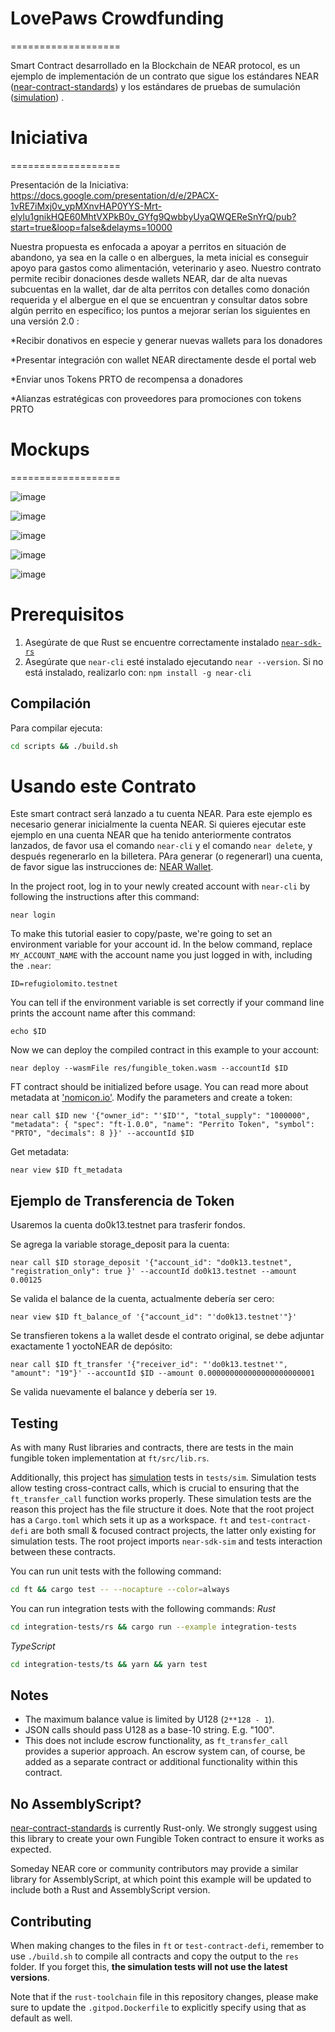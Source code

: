 # LovePaws Crowdfunding
===================

Smart Contract desarrollado en la Blockchain de NEAR protocol, es un ejemplo de implementación de un contrato que sigue los estándares NEAR ([near-contract-standards]) y los estándares de pruebas de sumulación ([simulation]) .

 [near-contract-standards]: https://github.com/near/near-sdk-rs/tree/master/near-contract-standards
  [simulation]: https://github.com/near/near-sdk-rs/tree/master/near-sdk-sim

# Iniciativa
===================

Presentación de la Iniciativa: https://docs.google.com/presentation/d/e/2PACX-1vRE7iMxj0v_ypMXnvHAP0YYS-Mrt-elylu1gnikHQE60MhtVXPkB0v_GYfg9QwbbyUyaQWQEReSnYrQ/pub?start=true&loop=false&delayms=10000

Nuestra propuesta es enfocada a apoyar a perritos en situación de abandono, ya sea en la calle o en albergues, la meta inicial es conseguir apoyo para gastos como alimentación, veterinario y aseo. Nuestro contrato permite recibir donaciones desde wallets NEAR, dar de alta nuevas subcuentas en la wallet, dar de alta perritos con detalles como donación requerida y el albergue en el que se encuentran y consultar datos sobre algún perrito en específico; los puntos a mejorar serían los siguientes en una versión 2.0 :

*Recibir donativos en especie y generar nuevas wallets para los donadores

*Presentar integración con wallet NEAR directamente desde el portal web

*Enviar unos Tokens PRTO de recompensa a donadores

*Alianzas estratégicas con proveedores para promociones con tokens PRTO

# Mockups
===================

![image](https://user-images.githubusercontent.com/20521029/171917425-ef2a05ec-3396-4188-9093-9a9e8e28bf62.png)

![image](https://user-images.githubusercontent.com/20521029/171947151-0841752d-e943-4219-90f5-86074e82b7d4.png)

![image](https://user-images.githubusercontent.com/20521029/171947238-7426d8b0-f745-4117-9f1f-50b6a5056139.png)

![image](https://user-images.githubusercontent.com/20521029/171947307-e3c3ce83-2593-49f9-9fac-ddfe6709626d.png)

![image](https://user-images.githubusercontent.com/20521029/171947376-1ecf46e1-d13a-4da1-b81b-45e0002e2822.png)

Prerequisitos
=============

1. Asegúrate de que Rust se encuentre correctamente instalado [`near-sdk-rs`](https://github.com/near/near-sdk-rs#pre-requisites)
2. Asegúrate que `near-cli` esté instalado ejecutando `near --version`. Si no está instalado, realizarlo con: `npm install -g near-cli`

## Compilación

Para compilar ejecuta:
```bash
cd scripts && ./build.sh
```

Usando este Contrato
===================

Este smart contract será lanzado a tu cuenta NEAR. Para este ejemplo es necesario generar inicialmente la cuenta NEAR. Si quieres ejecutar este ejemplo en una cuenta NEAR que ha tenido anteriormente contratos lanzados, de favor usa el comando `near-cli` y el comando `near delete`, y después regenerarlo en la billetera. PAra generar (o regenerarl) una cuenta, de favor sigue las instrucciones de: [NEAR Wallet](https://wallet.near.org/).

In the project root, log in to your newly created account  with `near-cli` by following the instructions after this command:

    near login

To make this tutorial easier to copy/paste, we're going to set an environment variable for your account id. In the below command, replace `MY_ACCOUNT_NAME` with the account name you just logged in with, including the `.near`:

    ID=refugiolomito.testnet

You can tell if the environment variable is set correctly if your command line prints the account name after this command:

    echo $ID

Now we can deploy the compiled contract in this example to your account:

    near deploy --wasmFile res/fungible_token.wasm --accountId $ID

FT contract should be initialized before usage. You can read more about metadata at ['nomicon.io'](https://nomicon.io/Standards/FungibleToken/Metadata.html#reference-level-explanation). Modify the parameters and create a token:

    near call $ID new '{"owner_id": "'$ID'", "total_supply": "1000000", "metadata": { "spec": "ft-1.0.0", "name": "Perrito Token", "symbol": "PRTO", "decimals": 8 }}' --accountId $ID

Get metadata:

    near view $ID ft_metadata


Ejemplo de Transferencia de Token
---------------

Usaremos la cuenta do0k13.testnet para trasferir fondos.

Se agrega la variable storage_deposit para la cuenta:

    near call $ID storage_deposit '{"account_id": "do0k13.testnet", "registration_only": true }' --accountId do0k13.testnet --amount 0.00125


Se valida el balance de la cuenta, actualmente debería ser cero:

    near view $ID ft_balance_of '{"account_id": "'do0k13.testnet'"}'

Se transfieren tokens a la wallet desde el contrato original, se debe adjuntar exactamente 1 yoctoNEAR de depósito:

    near call $ID ft_transfer '{"receiver_id": "'do0k13.testnet'", "amount": "19"}' --accountId $ID --amount 0.000000000000000000000001


Se valida nuevamente el balance y debería ser `19`.

## Testing

As with many Rust libraries and contracts, there are tests in the main fungible token implementation at `ft/src/lib.rs`.

Additionally, this project has [simulation] tests in `tests/sim`. Simulation tests allow testing cross-contract calls, which is crucial to ensuring that the `ft_transfer_call` function works properly. These simulation tests are the reason this project has the file structure it does. Note that the root project has a `Cargo.toml` which sets it up as a workspace. `ft` and `test-contract-defi` are both small & focused contract projects, the latter only existing for simulation tests. The root project imports `near-sdk-sim` and tests interaction between these contracts.

You can run unit tests with the following command:

```bash
cd ft && cargo test -- --nocapture --color=always
```

You can run integration tests with the following commands:
*Rust*
```bash
cd integration-tests/rs && cargo run --example integration-tests
```
*TypeScript*
```bash
cd integration-tests/ts && yarn && yarn test
```

## Notes

 - The maximum balance value is limited by U128 (`2**128 - 1`).
 - JSON calls should pass U128 as a base-10 string. E.g. "100".
 - This does not include escrow functionality, as `ft_transfer_call` provides a superior approach. An escrow system can, of course, be added as a separate contract or additional functionality within this contract.

## No AssemblyScript?

[near-contract-standards] is currently Rust-only. We strongly suggest using this library to create your own Fungible Token contract to ensure it works as expected.

Someday NEAR core or community contributors may provide a similar library for AssemblyScript, at which point this example will be updated to include both a Rust and AssemblyScript version.

## Contributing

When making changes to the files in `ft` or `test-contract-defi`, remember to use `./build.sh` to compile all contracts and copy the output to the `res` folder. If you forget this, **the simulation tests will not use the latest versions**.

Note that if the `rust-toolchain` file in this repository changes, please make sure to update the `.gitpod.Dockerfile` to explicitly specify using that as default as well.


